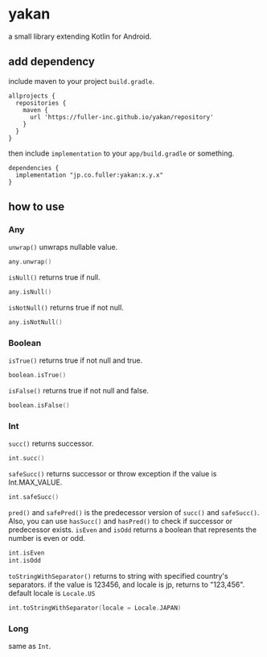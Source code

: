 # yakan
a small library extending Kotlin for Android.

## add dependency
include maven to your project `build.gradle`.
```
allprojects {
  repositories {
    maven {
      url 'https://fuller-inc.github.io/yakan/repository'
    }
  }
}
```

then include `implementation` to your `app/build.gradle` or something.
```
dependencies {
  implementation "jp.co.fuller:yakan:x.y.x"
}
```

## how to use
### Any
`unwrap()` unwraps nullable value.
```kotlin
any.unwrap()
```

`isNull()` returns true if null.
```kotlin
any.isNull()
```

`isNotNull()` returns true if not null.
```kotlin
any.isNotNull()
```

### Boolean
`isTrue()` returns true if not null and true.
```kotlin
boolean.isTrue()
```

`isFalse()` returns true if not null and false.
```kotlin
boolean.isFalse()
```

### Int
`succ()` returns successor.
```kotlin
int.succ()
```
`safeSucc()` returns successor or throw exception if the value is Int.MAX_VALUE.
```kotlin
int.safeSucc()
```
`pred()` and `safePred()` is the predecessor version of `succ()` and `safeSucc()`. Also, you can use `hasSucc()` and `hasPred()` to check if successor or predecessor exists.
`isEven` and `isOdd` returns a boolean that represents the number is even or odd.
```kotlin
int.isEven
int.isOdd
```
`toStringWithSeparator()` returns to string with specified country's separators.
if the value is 123456, and locale is jp, returns to "123,456".
default locale is `Locale.US`
```kotlin
int.toStringWithSeparator(locale = Locale.JAPAN)
```

### Long
same as `Int`.